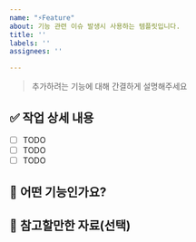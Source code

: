 ```yaml
---
name: "⚡️Feature"
about: 기능 관련 이슈 발생시 사용하는 템플릿입니다.
title: ''
labels: ''
assignees: ''

---
```


> 추가하려는 기능에 대해 간결하게 설명해주세요

## ✅ 작업 상세 내용
- [ ] TODO
- [ ] TODO
- [ ] TODO

## 📝 어떤 기능인가요?

## 💬 참고할만한 자료(선택)
